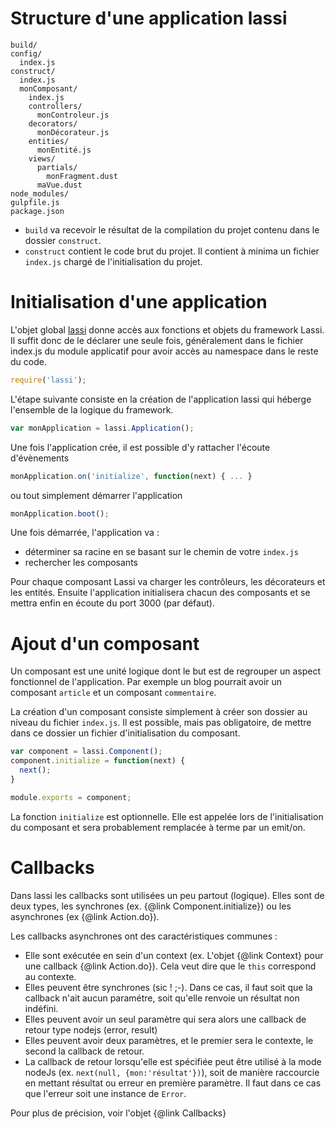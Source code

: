 Structure d'une application lassi
=================================
    build/
    config/
      index.js
    construct/
      index.js
      monComposant/
        index.js
        controllers/
          monControleur.js
        decorators/
          monDécorateur.js
        entities/
          monEntité.js
        views/
          partials/
            monFragment.dust
          maVue.dust
    node_modules/
    gulpfile.js
    package.json

  - `build` va recevoir le résultat de la compilation du projet contenu dans le
  dossier `construct`. 
  - `construct` contient le code brut du projet. Il contient à minima un fichier
    `index.js` chargé de l'initialisation du projet. 
  
Initialisation d'une application
================================
L'objet global [lassi](lassi.html) donne accès aux fonctions et objets du framework Lassi.
Il suffit donc de le déclarer une seule fois, généralement dans le fichier index.js du
module applicatif pour avoir accès au namespace dans le reste du code.

```javascript
require('lassi');
```

L'étape suivante consiste en la création de l'application lassi qui héberge l'ensemble
de la logique du framework. 

```javascript
var monApplication = lassi.Application();
```

Une fois l'application crée, il est possible d'y rattacher l'écoute d'évènements
```javascript
monApplication.on('initialize', function(next) { ... }
```
ou tout simplement démarrer l'application
```javascript
monApplication.boot();
```
Une fois démarrée, l'application va :
 - déterminer sa racine en se basant sur le chemin de votre `index.js`
 - rechercher les composants

Pour chaque composant Lassi va charger les contrôleurs, les décorateurs et les entités.
Ensuite l'application initialisera chacun des composants et se mettra enfin en écoute du
port 3000 (par défaut). 

Ajout d'un composant
====================
Un composant est une unité logique dont le but est de regrouper un aspect fonctionnel de
l'application. Par exemple un blog pourrait avoir un composant `article` et un composant
`commentaire`. 

La création d'un composant consiste simplement à créer son dossier au niveau du fichier
`index.js`. Il est possible, mais pas obligatoire, de mettre dans ce dossier un fichier
d'initialisation du composant. 

```javascript
var component = lassi.Component();
component.initialize = function(next) {
  next();
}

module.exports = component;
```

La fonction `initialize` est optionnelle. Elle est appelée lors de l'initialisation du
composant et sera probablement remplacée à terme par un emit/on.

Callbacks
=========
Dans lassi les callbacks sont utilisées un peu partout (logique). Elles sont de deux
types, les synchrones (ex. {@link Component.initialize}) ou les asynchrones (ex {@link Action.do}).

Les callbacks asynchrones ont des caractéristiques communes :
  - Elle sont exécutée en sein d'un context (ex. L'objet {@link Context} pour une callback
    {@link Action.do}). Cela veut dire que le `this` correspond au contexte. 
  - Elles peuvent être synchrones (sic ! ;-). Dans ce cas, il faut soit que la callback
    n'ait aucun paramétre, soit qu'elle renvoie un résultat non indéfini.  
  - Elles peuvent avoir un seul paramètre qui sera alors une callback de retour type
    nodejs (error, result)
  - Elles peuvent avoir deux paramètres, et le premier sera le contexte, le second la
    callback de retour. 
  - La callback de retour lorsqu'elle est spécifiée peut être utilisé à la mode nodeJs
    (ex. `next(null, {mon:'résultat'})`), soit de manière raccourcie en mettant résultat
    ou erreur en première paramètre. Il faut dans ce cas que l'erreur soit une instance de
    `Error`. 

Pour plus de précision, voir l'objet {@link Callbacks}
